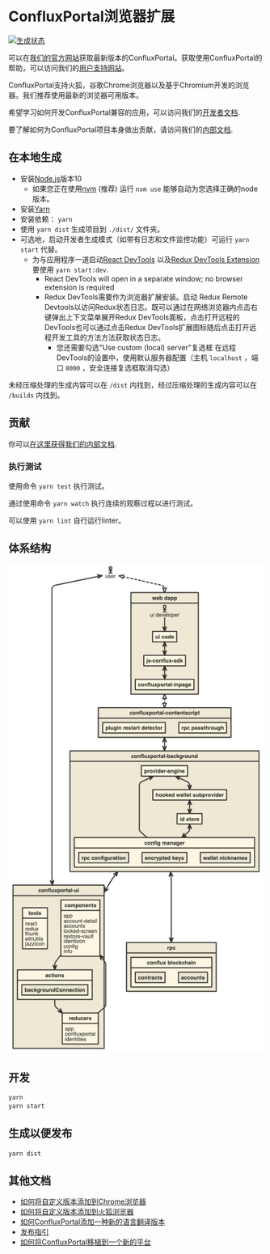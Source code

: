 # ConfluxPortal浏览器扩展
[![生成状态](https://circleci.com/gh/Conflux-Chain/conflux-portal.svg?style=svg)](https://circleci.com/gh/Conflux-Chain/conflux-portal?branch=cfx-develop)

可以在[我们的官方网站](https://github.com/Conflux-Chain/conflux-portal/releases)获取最新版本的ConfluxPortal。获取使用ConfluxPortal的帮助，可以访问我们的[用户支持网站](https://github.com/Conflux-Chain/conflux-portal/issues/new/choose)。

ConfluxPortal支持火狐，谷歌Chrome浏览器以及基于Chromium开发的浏览器。我们推荐使用最新的浏览器可用版本。


希望学习如何开发ConfluxPortal兼容的应用，可以访问我们的[开发者文档](https://conflux-chain.github.io/conflux-portal-docs/).

要了解如何为ConfluxPortal项目本身做出贡献，请访问我们的[内部文档](https://github.com/Conflux-Chain/conflux-portal/tree/develop/docs).

## 在本地生成

- 安装[Node.js](https://nodejs.org)版本10
    - 如果您正在使用[nvm](https://github.com/creationix/nvm#installation)
      (推荐) 运行 `nvm use` 能够自动为您选择正确的node版本。
- 安装[Yarn](https://yarnpkg.com/en/docs/install)
- 安装依赖： `yarn`
- 使用 `yarn dist` 生成项目到 `./dist/` 文件夹。
- 可选地，启动开发者生成模式（如带有日志和文件监控功能）可运行 `yarn start` 代替。
    - 为与应用程序一道启动[React DevTools](https://github.com/facebook/react-devtools)
      以及[Redux DevTools Extension](http://extension.remotedev.io)
      要使用 `yarn start:dev`.
      - React DevTools will open in a separate window; no browser extension is
        required
      - Redux DevTools需要作为浏览器扩展安装。启动
        Redux Remote Devtools以访问Redux状态日志。既可以通过在网络浏览器内点击右键弹出上下文菜单展开Redux DevTools面板，点击打开远程的DevTools也可以通过点击Redux DevTools扩展图标随后点击打开远程开发工具的方法方法获取状态日志。
        - 您还需要勾选"Use custom (local) server"复选框
          在远程DevTools的设置中，使用默认服务器配置（主机 `localhost` ，端口 `8000` ，安全连接复选框取消勾选）

未经压缩处理的生成内容可以在 `/dist` 内找到，经过压缩处理的生成内容可以在 `/builds` 内找到。

## 贡献

你可以[在这里获得我们的内部文档](https://github.com/Conflux-Chain/conflux-portal/tree/develop/docs).

### 执行测试

使用命令 `yarn test` 执行测试。

通过使用命令 `yarn watch` 执行连续的观察过程以进行测试。

可以使用 `yarn lint` 自行运行linter。

## 体系结构

[![体系结构图](./docs/architecture.png)][1]

## 开发

```bash
yarn
yarn start
```

## 生成以便发布

```bash
yarn dist
```

## 其他文档

- [如何将自定义版本添加到Chrome浏览器](./docs/add-to-chrome-cn.md)
- [如何将自定义版本添加到火狐浏览器](./docs/add-to-firefox-cn.md)
- [如何ConfluxPortal添加一种新的语言翻译版本](./docs/translating-guide-cn.md)
- [发布指引](./docs/publishing-cn.md)
- [如何将ConfluxPortal移植到一个新的平台](./docs/porting_to_new_environment-cn.md)

[1]: http://www.nomnoml.com/#view/%5B%3Cactor%3Euser%5D%0A%0A%5Bconfluxportal-ui%7C%0A%20%20%20%5Btools%7C%0A%20%20%20%20%20react%0A%20%20%20%20%20redux%0A%20%20%20%20%20thunk%0A%20%20%20%20%20ethUtils%0A%20%20%20%20%20jazzicon%0A%20%20%20%5D%0A%20%20%20%5Bcomponents%7C%0A%20%20%20%20%20app%0A%20%20%20%20%20account-detail%0A%20%20%20%20%20accounts%0A%20%20%20%20%20locked-screen%0A%20%20%20%20%20restore-vault%0A%20%20%20%20%20identicon%0A%20%20%20%20%20config%0A%20%20%20%20%20info%0A%20%20%20%5D%0A%20%20%20%5Breducers%7C%0A%20%20%20%20%20app%0A%20%20%20%20%20confluxportal%0A%20%20%20%20%20identities%0A%20%20%20%5D%0A%20%20%20%5Bactions%7C%0A%20%20%20%20%20%5BbackgroundConnection%5D%0A%20%20%20%5D%0A%20%20%20%5Bcomponents%5D%3A-%3E%5Bactions%5D%0A%20%20%20%5Bactions%5D%3A-%3E%5Breducers%5D%0A%20%20%20%5Breducers%5D%3A-%3E%5Bcomponents%5D%0A%5D%0A%0A%5Bweb%20dapp%7C%0A%20%20%5Bui%20code%5D%0A%20%20%5Bjs-conflux-sdk%5D%0A%20%20%5Bconfluxportal-inpage%5D%0A%20%20%0A%20%20%5B%3Cactor%3Eui%20developer%5D%0A%20%20%5Bui%20developer%5D-%3E%5Bui%20code%5D%0A%20%20%5Bui%20code%5D%3C-%3E%5Bjs-conflux-sdk%5D%0A%20%20%5Bjs-conflux-sdk%5D%3C-%3E%5Bconfluxportal-inpage%5D%0A%5D%0A%0A%5Bconfluxportal-background%7C%0A%20%20%5Bprovider-engine%5D%0A%20%20%5Bhooked%20wallet%20subprovider%5D%0A%20%20%5Bid%20store%5D%0A%20%20%0A%20%20%5Bprovider-engine%5D%3C-%3E%5Bhooked%20wallet%20subprovider%5D%0A%20%20%5Bhooked%20wallet%20subprovider%5D%3C-%3E%5Bid%20store%5D%0A%20%20%5Bconfig%20manager%7C%0A%20%20%20%20%5Brpc%20configuration%5D%0A%20%20%20%20%5Bencrypted%20keys%5D%0A%20%20%20%20%5Bwallet%20nicknames%5D%0A%20%20%5D%0A%20%20%0A%20%20%5Bprovider-engine%5D%3C-%5Bconfig%20manager%5D%0A%20%20%5Bid%20store%5D%3C-%3E%5Bconfig%20manager%5D%0A%5D%0A%0A%5Buser%5D%3C-%3E%5Bconfluxportal-ui%5D%0A%0A%5Buser%5D%3C%3A--%3A%3E%5Bweb%20dapp%5D%0A%0A%5Bconfluxportal-contentscript%7C%0A%20%20%5Bplugin%20restart%20detector%5D%0A%20%20%5Brpc%20passthrough%5D%0A%5D%0A%0A%5Brpc%20%7C%0A%20%20%5Bconflux%20blockchain%20%7C%0A%20%20%20%20%5Bcontracts%5D%0A%20%20%20%20%5Baccounts%5D%0A%20%20%5D%0A%5D%0A%0A%5Bweb%20dapp%5D%3C%3A--%3A%3E%5Bconfluxportal-contentscript%5D%0A%5Bconfluxportal-contentscript%5D%3C-%3E%5Bconfluxportal-background%5D%0A%5Bconfluxportal-background%5D%3C-%3E%5Bconfluxportal-ui%5D%0A%5Bconfluxportal-background%5D%3C-%3E%5Brpc%5D%0A
